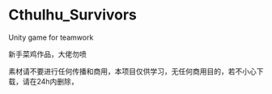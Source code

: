 # Cthulhu_Survivors
Unity game for teamwork

新手菜鸡作品，大佬勿喷

素材请不要进行任何传播和商用，本项目仅供学习，无任何商用目的，若不小心下载，请在24h内删除，

